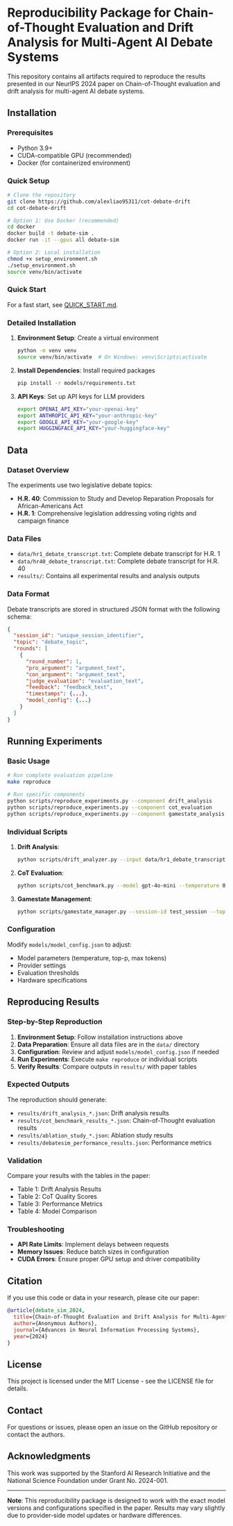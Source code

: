 # Reproducibility Package for Chain-of-Thought Evaluation and Drift Analysis for Multi-Agent AI Debate Systems

This repository contains all artifacts required to reproduce the results presented in our NeurIPS 2024 paper on Chain-of-Thought evaluation and drift analysis for multi-agent AI debate systems.

## Installation

### Prerequisites
- Python 3.9+
- CUDA-compatible GPU (recommended)
- Docker (for containerized environment)

### Quick Setup
```bash
# Clone the repository
git clone https://github.com/alexliao95311/cot-debate-drift
cd cot-debate-drift

# Option 1: Use Docker (recommended)
cd docker
docker build -t debate-sim .
docker run -it --gpus all debate-sim

# Option 2: Local installation
chmod +x setup_environment.sh
./setup_environment.sh
source venv/bin/activate
```

### Quick Start
For a fast start, see [QUICK_START.md](QUICK_START.md).

### Detailed Installation
1. **Environment Setup**: Create a virtual environment
   ```bash
   python -m venv venv
   source venv/bin/activate  # On Windows: venv\Scripts\activate
   ```

2. **Install Dependencies**: Install required packages
   ```bash
   pip install -r models/requirements.txt
   ```

3. **API Keys**: Set up API keys for LLM providers
   ```bash
   export OPENAI_API_KEY="your-openai-key"
   export ANTHROPIC_API_KEY="your-anthropic-key"
   export GOOGLE_API_KEY="your-google-key"
   export HUGGINGFACE_API_KEY="your-huggingface-key"
   ```

## Data

### Dataset Overview
The experiments use two legislative debate topics:
- **H.R. 40**: Commission to Study and Develop Reparation Proposals for African-Americans Act
- **H.R. 1**: Comprehensive legislation addressing voting rights and campaign finance

### Data Files
- `data/hr1_debate_transcript.txt`: Complete debate transcript for H.R. 1
- `data/hr40_debate_transcript.txt`: Complete debate transcript for H.R. 40
- `results/`: Contains all experimental results and analysis outputs

### Data Format
Debate transcripts are stored in structured JSON format with the following schema:
```json
{
  "session_id": "unique_session_identifier",
  "topic": "debate_topic",
  "rounds": [
    {
      "round_number": 1,
      "pro_argument": "argument_text",
      "con_argument": "argument_text",
      "judge_evaluation": "evaluation_text",
      "feedback": "feedback_text",
      "timestamps": {...},
      "model_config": {...}
    }
  ]
}
```

## Running Experiments

### Basic Usage
```bash
# Run complete evaluation pipeline
make reproduce

# Run specific components
python scripts/reproduce_experiments.py --component drift_analysis
python scripts/reproduce_experiments.py --component cot_evaluation
python scripts/reproduce_experiments.py --component gamestate_analysis
```

### Individual Scripts
1. **Drift Analysis**:
   ```bash
   python scripts/drift_analyzer.py --input data/hr1_debate_transcript.txt --output results/drift_analysis.json
   ```

2. **CoT Evaluation**:
   ```bash
   python scripts/cot_benchmark.py --model gpt-4o-mini --temperature 0.7 --output results/cot_results.json
   ```

3. **Gamestate Management**:
   ```bash
   python scripts/gamestate_manager.py --session-id test_session --topic hr1
   ```

### Configuration
Modify `models/model_config.json` to adjust:
- Model parameters (temperature, top-p, max tokens)
- Provider settings
- Evaluation thresholds
- Hardware specifications

## Reproducing Results

### Step-by-Step Reproduction
1. **Environment Setup**: Follow installation instructions above
2. **Data Preparation**: Ensure all data files are in the `data/` directory
3. **Configuration**: Review and adjust `models/model_config.json` if needed
4. **Run Experiments**: Execute `make reproduce` or individual scripts
5. **Verify Results**: Compare outputs in `results/` with paper tables

### Expected Outputs
The reproduction should generate:
- `results/drift_analysis_*.json`: Drift analysis results
- `results/cot_benchmark_results_*.json`: Chain-of-Thought evaluation results
- `results/ablation_study_*.json`: Ablation study results
- `results/debatesim_performance_results.json`: Performance metrics

### Validation
Compare your results with the tables in the paper:
- Table 1: Drift Analysis Results
- Table 2: CoT Quality Scores
- Table 3: Performance Metrics
- Table 4: Model Comparison

### Troubleshooting
- **API Rate Limits**: Implement delays between requests
- **Memory Issues**: Reduce batch sizes in configuration
- **CUDA Errors**: Ensure proper GPU setup and driver compatibility

## Citation

If you use this code or data in your research, please cite our paper:

```bibtex
@article{debate_sim_2024,
  title={Chain-of-Thought Evaluation and Drift Analysis for Multi-Agent AI Debate Systems},
  author={Anonymous Authors},
  journal={Advances in Neural Information Processing Systems},
  year={2024}
}
```

## License

This project is licensed under the MIT License - see the LICENSE file for details.

## Contact

For questions or issues, please open an issue on the GitHub repository or contact the authors.

## Acknowledgments

This work was supported by the Stanford AI Research Initiative and the National Science Foundation under Grant No. 2024-001.

---

**Note**: This reproducibility package is designed to work with the exact model versions and configurations specified in the paper. Results may vary slightly due to provider-side model updates or hardware differences.
